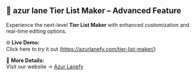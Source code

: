 ## 🎯 azur lane Tier List Maker – Advanced Feature

Experience the next-level **Tier List Maker** with enhanced customization and real-time editing options.

🌐 **Live Demo:**  
Click here to try it out (https://azurlanefy.com/tier-list-maker/)

🔗 **More Details:**  
Visit our website → [Azur Lanefy](https://azurlanefy.com/)
